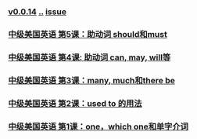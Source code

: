 ### [v0.0.14](https://github.com/littleflute/english/edit/master/voa/Intermediate_American_English/readme.md) [..](..) [issue](https://github.com/littleflute/english/issues/45)
### [中级美国英语 第5课：助动词 should和must](http://mp.weixin.qq.com/s/ySE8kW6wkzJeVRX1wv4cGQ)
### [中级美国英语 第4课: 助动词 can, may, will等](https://mp.weixin.qq.com/s/8gbu9Kuqwc20lZKO4Uv54w)
### [中级美国英语 第3课：many, much和there be](https://mp.weixin.qq.com/s?__biz=MzIxMTUzOTUzOA==&mid=100001316&idx=6&sn=9a09bb5a91ed82ecf77c6b11cf96023f&chksm=1752851920250c0f6a6d68fe33fd9b2e23edfbe273d41b90df586e38423e625466e168f0abde&mpshare=1&scene=24&srcid=0323cI87sRqIFuW0IyYtluP6#rd)
### [中级美国英语 第2课：used to 的用法](https://mp.weixin.qq.com/s/xb4Nw0Bf234M-lXUioW2_A)
### [中级美国英语 第1课：one，which one和单字介词](http://mp.weixin.qq.com/s/N4_Kkmhw-RPHVRG84FhmDw)
